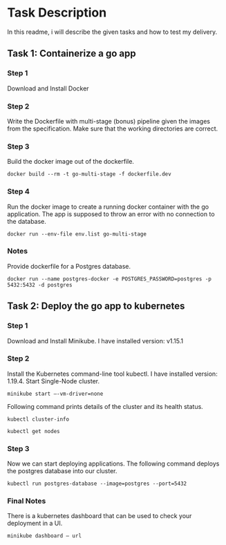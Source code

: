 # Task Description

In this readme, i will describe the given tasks and how to test my delivery.

## Task 1: Containerize a go app

### Step 1

Download and Install Docker

### Step 2

Write the Dockerfile with multi-stage (bonus) pipeline given the images from the specification. Make sure that the working directories are correct.

### Step 3

Build the docker image out of the dockerfile. 

```console
docker build --rm -t go-multi-stage -f dockerfile.dev
```

### Step 4

Run the docker image to create a running docker container with the go application. The app is supposed to throw an error with no connection to the database.

```console
docker run --env-file env.list go-multi-stage
```

### Notes

Provide dockerfile for a Postgres database. 

```console
docker run --name postgres-docker -e POSTGRES_PASSWORD=postgres -p 5432:5432 -d postgres
```


## Task 2: Deploy the go app to kubernetes

### Step 1

Download and Install Minikube. I have installed version: v1.15.1

### Step 2

Install the Kubernetes command-line tool kubectl. I have installed version: 1.19.4. Start Single-Node cluster.

```console
minikube start —-vm-driver=none
```

Following command prints details of the cluster and its health status.


```console
kubectl cluster-info
```

```console
kubectl get nodes
```

### Step 3

Now we can start deploying applications. The following command deploys the postgres database into our cluster. 

```console
kubectl run postgres-database --image=postgres --port=5432
```



### Final Notes

There is a kubernetes dashboard that can be used to check your deployment in a UI.

```console
minikube dashboard — url
```